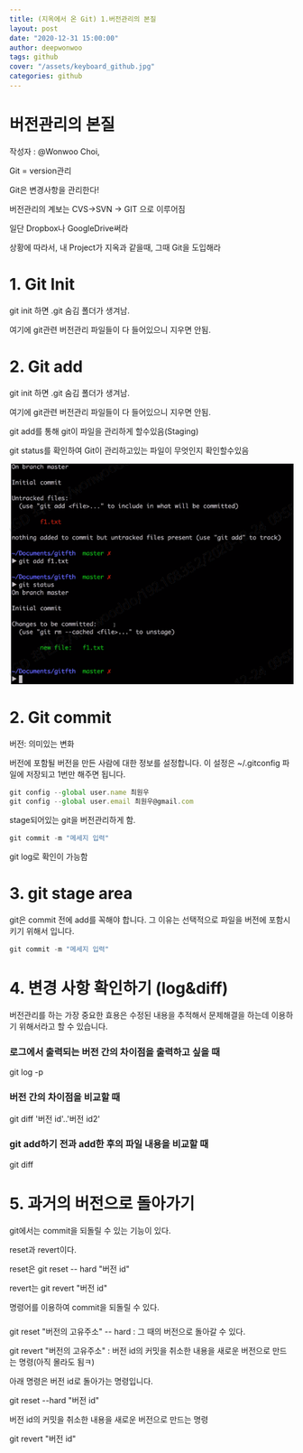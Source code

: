```yaml
---
title: (지옥에서 온 Git) 1.버전관리의 본질
layout: post
date: "2020-12-31 15:00:00"
author: deepwonwoo
tags: github
cover: "/assets/keyboard_github.jpg"
categories: github
---
```


# 버전관리의 본질

작성자 : @Wonwoo Choi,

Git = version관리

Git은 변경사항을 관리한다!

버전관리의 계보는 CVS→SVN → GIT 으로 이루어짐

일단 Dropbox나 GoogleDrive써라

상황에 따라서, 내 Project가 지옥과 같을때, 그때 Git을 도입해라

# 1. Git Init

git init 하면 .git 숨김 폴더가 생겨남.

여기에 git관련 버전관리 파일들이 다 들어있으니 지우면 안됨.

# 2. Git add

git init 하면 .git 숨김 폴더가 생겨남.

여기에 git관련 버전관리 파일들이 다 들어있으니 지우면 안됨.

git add를 통해 git이 파일을 관리하게 할수있음(Staging)

git status를 확인하여 Git이 관리하고있는 파일이 무엇인지 확인할수있음

![사진](assets/_posts/test.png)

# 2. Git commit

버전: 의미있는 변화

버전에 포함될 버전을 만든 사람에 대한 정보를 설정합니다. 이 설정은 ~/.gitconfig 파일에 저장되고 1번만 해주면 됩니다.

```jsx
git config --global user.name 최원우
git config --global user.email 최원우@gmail.com
```

stage되어있는 git을 버전관리하게 함.

```go
git commit -m "메세지 입력"
```

git log로 확인이 가능함

# 3. git stage area

git은 commit 전에 add를 꼭해야 합니다. 그 이유는 선택적으로 파일을 버전에 포함시키기 위해서 입니다.

```go
git commit -m "메세지 입력"
```

# 4. 변경 사항 확인하기 (log&diff)

버전관리를 하는 가장 중요한 효용은 수정된 내용을 추적해서 문제해결을 하는데 이용하기 위해서라고 할 수 있습니다.

### **로그에서 출력되는 버전 간의 차이점을 출력하고 싶을 때**

git log -p

### **버전 간의 차이점을 비교할 때**

git diff '버전 id'..'버전 id2'

### **git add하기 전과 add한 후의 파일 내용을 비교할 때**

git diff

# 5. 과거의 버전으로 돌아가기

git에서는 commit을 되돌릴 수 있는 기능이 있다.

reset과 revert이다.

reset은 git reset -- hard "버전 id"

revert는 git revert "버전 id"

명령어를 이용하여 commit을 되돌릴 수 있다.

###

git reset "버전의 고유주소" -- hard : 그 때의 버전으로 돌아갈 수 있다.

git revert "버전의 고유주소" : 버전 id의 커밋을 취소한 내용을 새로운 버전으로 만드는 명령(아직 몰라도 됨ㅋ)

아래 명령은 버전 id로 돌아가는 명령입니다.

git reset --hard "버전 id"

버전 id의 커밋을 취소한 내용을 새로운 버전으로 만드는 명령

git revert "버전 id"
